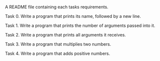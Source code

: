 A README file containing each tasks requirements.

Task 0. Write a program that prints its name, followed by a new line.

Task 1. Write a program that prints the number of arguments passed into it.

Task 2. Write a program that prints all arguments it receives.

Task 3. Write a program that multiplies two numbers.

Task 4. Write a program that adds positive numbers.


